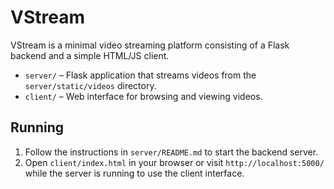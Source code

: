 # VStream

VStream is a minimal video streaming platform consisting of a Flask backend and a simple HTML/JS client.

- `server/` – Flask application that streams videos from the `server/static/videos` directory.
- `client/` – Web interface for browsing and viewing videos.

## Running

1. Follow the instructions in `server/README.md` to start the backend server.
2. Open `client/index.html` in your browser or visit `http://localhost:5000/` while the server is running to use the client interface.
